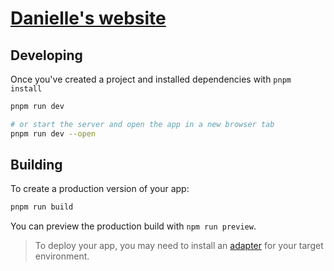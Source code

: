 # [Danielle's website](https://danielle-romaine.web.app/)

## Developing

Once you've created a project and installed dependencies with `pnpm install`

```bash
pnpm run dev

# or start the server and open the app in a new browser tab
pnpm run dev --open
```

## Building

To create a production version of your app:

```bash
pnpm run build
```

You can preview the production build with `npm run preview`.

> To deploy your app, you may need to install an [adapter](https://svelte.dev/docs/kit/adapters) for your target environment.
